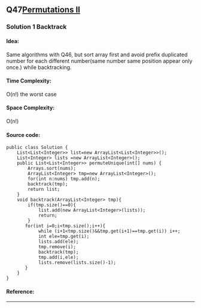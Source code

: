 ## Q47[Permutations II ](https://leetcode.com/problems/permutations-ii/) 

### Solution 1 Backtrack
#### Idea:
Same algorithms with Q46, but sort array first and avoid prefix duplicated number for each different number(same number same position appear only once.)
while backtracking.
#### Time Complexity: 
O(n!) the worst case
#### Space Complexity:
O(n!)
#### Source code:
```
public class Solution {
    List<List<Integer>> list=new ArrayList<List<Integer>>();
    List<Integer> lists =new ArrayList<Integer>();
    public List<List<Integer>> permuteUnique(int[] nums) {
        Arrays.sort(nums);
        ArrayList<Integer> tmp=new ArrayList<Integer>();
        for(int n:nums) tmp.add(n);
        backtrack(tmp);
        return list;
    }
    void backtrack(ArrayList<Integer> tmp){
        if(tmp.size()==0){
            list.add(new ArrayList<Integer>(lists));
            return;
        }
       for(int i=0;i<tmp.size();i++){
            while (i+1<tmp.size()&&tmp.get(i+1)==tmp.get(i)) i++;
            int ele=tmp.get(i);
            lists.add(ele);
            tmp.remove(i);
            backtrack(tmp);
            tmp.add(i,ele);
            lists.remove(lists.size()-1);
       }
    }
}
```
#### Reference:
---

